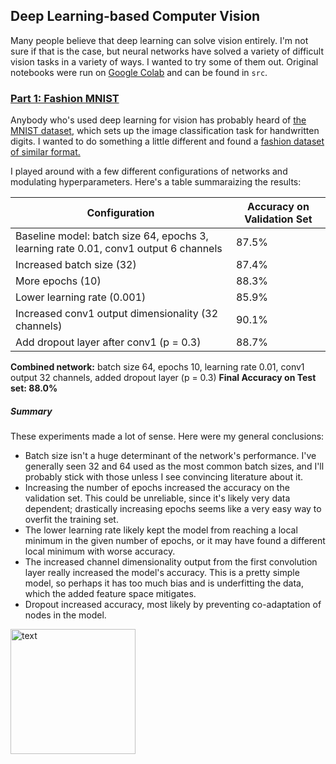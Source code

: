 ## Deep Learning-based Computer Vision

Many people believe that deep learning can solve vision entirely. I'm not sure if that is the case, but neural networks have solved a variety of difficult vision tasks in a variety of ways. I wanted to try some of them out. Original notebooks were run on [Google Colab](https://colab.research.google.com/) and can be found in `src`.

### [Part 1: Fashion MNIST](fashion_mnist.pdf)

Anybody who's used deep learning for vision has probably heard of [the MNIST dataset](http://yann.lecun.com/exdb/mnist/), which sets up the image classification task for handwritten digits. I wanted to do something a little different and found a [fashion dataset of similar format.](https://github.com/zalandoresearch/fashion-mnist)

I played around with a few different configurations of networks and modulating hyperparameters. Here's a table summaraizing the results:

Configuration | Accuracy on Validation Set
------------- | --------------------------
Baseline model: batch size 64, epochs 3, learning rate 0.01, conv1 output 6 channels | 87.5%
Increased batch size (32) | 87.4%
More epochs (10) | 88.3%
Lower learning rate (0.001) | 85.9%
Increased conv1 output dimensionality (32 channels) | 90.1%
Add dropout layer after conv1 (p = 0.3) | 88.7%

**Combined network:** batch size 64, epochs 10, learning rate 0.01, conv1 output 32 channels, added dropout layer (p = 0.3)
**Final Accuracy on Test set: 88.0%**

##### Summary

These experiments made a lot of sense. Here were my general conclusions:
* Batch size isn't a huge determinant of the network's performance. I've generally seen 32 and 64 used as the most common batch sizes, and I'll probably stick with those unless I see convincing literature about it.
* Increasing the number of epochs increased the accuracy on the validation set. This could be unreliable, since it's likely very data dependent; drastically increasing epochs seems like a very easy way to overfit the training set.
* The lower learning rate likely kept the model from reaching a local minimum in the given number of epochs, or it may have found a different local minimum with worse accuracy.
* The increased channel dimensionality output from the first convolution layer really increased the model's accuracy. This is a pretty simple model, so perhaps it has too much bias and is underfitting the data, which the added feature space mitigates.
* Dropout increased accuracy, most likely by preventing co-adaptation of nodes in the model. 


<img src="./label-circ-match/output/text.png" alt="text" width="200"/>

